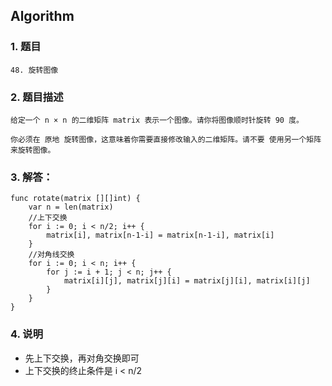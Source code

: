 ## Algorithm
### 1. 题目
```
48. 旋转图像
```
### 2. 题目描述
```
给定一个 n × n 的二维矩阵 matrix 表示一个图像。请你将图像顺时针旋转 90 度。

你必须在 原地 旋转图像，这意味着你需要直接修改输入的二维矩阵。请不要 使用另一个矩阵来旋转图像。
```

### 3. 解答：
```golang
func rotate(matrix [][]int) {
	var n = len(matrix)
	//上下交换
	for i := 0; i < n/2; i++ {
		matrix[i], matrix[n-1-i] = matrix[n-1-i], matrix[i]
	}
	//对角线交换
	for i := 0; i < n; i++ {
		for j := i + 1; j < n; j++ {
			matrix[i][j], matrix[j][i] = matrix[j][i], matrix[i][j]
		}
	}
}

```
### 4. 说明
* 先上下交换，再对角交换即可
* 上下交换的终止条件是 i < n/2